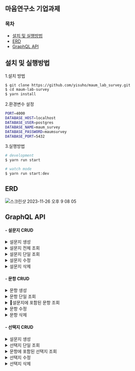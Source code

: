 ## 마음연구소 기업과제
### 목차
 - [설치 및 실행방법](#설치-및-실행방법) 
 - [ERD](#ERD)   
 - [GraphQL API ](#GraphQL-API )   

## 설치 및 실행방법

1.설치 방법
```bash
$ git clone https://github.com/yisuho/maum_lab_survey.git
$ cd maum-lab-survey
$ yarn install
```

2.환경변수 설정
```bash
PORT=4000 
DATABASE_HOST=localhost
DATABASE_USER=postgres
DATABASE_NAME=maum_survey
DATABASE_PASSWORD=maumsurvey
DATABASE_PORT=5432
```

3.실행방법

```bash
# development
$ yarn run start

# watch mode
$ yarn run start:dev
```

## ERD
![스크린샷 2023-11-26 오후 9 08 05](https://github.com/yisuho/maum_lab_survey/assets/105371325/10ce9e94-195a-4894-ae39-ad63a5e64790)


## GraphQL API 
#### - 설문지 CRUD

<details><summary>
설문지 생성
</summary>

* 제목(title),설명(description),꼬리말(footer)의 데이터를 입력하여 설문지를 생성합니다.

### 쿼리
```graphql
  mutation{
    createSurvey(createSurveyInput:{
      title:"마음연구소 설문지",
      description:"마음연구소 설문지입니다."
      footer:"감사합니다."
    }){
      id
      title
      description
      footer
    }
  }
```

### 결과
```graphql
  {
  "data": {
    "createSurvey": {
      "id": 1,
      "title": "마음연구소 설문지",
      "description": "마음연구소 설문지입니다.",
      "footer": "감사합니다."
    }
  }
}
```


</details>
<details><summary>
설문지 전체 조회
</summary>

* 생성된 설문지를 전체를 조회합니다.

### 쿼리
```graphql
query{
  surveys{
    id
    title
    description
    footer
  }
}
```

### 결과
```graphql
{
  "data": {
    "surveys": [
      {
        "id": 11,
        "title": "마음연구소 설문지",
        "description": "마음연구소 설문지입니다.",
        "footer": "감사합니다."
      },
      {
        "id": 2,
        "title": "마음연구소 두번째 설문지",
        "description": "마음연구소 두번째 설문지입니다.",
        "footer": "감사합니다."
      },
      {
        "id": 3,
        "title": "마음연구소 세번째 설문지",
        "description": "마음연구소 세번째 설문지입니다.",
        "footer": "감사합니다"
      },
    ]
  }
}
```

</details>

<details><summary>
설문지 단일 조회
</summary>

* 설문지의 Id 값을 입력하여 특정 설문지를 조회합니다.
* 해당 설문지에 포함된 모든 문항과 선택지 데이터를 함께 조회할 수 있습니다.
* 해당 설문지의 유무를 확인합니다.

Error Message
```
'해당 설문지가 없습니다'
```

### 쿼리
```graphql
  query{
  survey(id:1){
    id
    title
    description
    footer
    question{
      id
      questionNumber
      content
      choice{
        id
        choiceNumber
        content
        point
      }
    }
  }
}
```

### 결과
```graphQL
{
  "data": {
    "survey": {
      "id": 1,
      "title": "마음연구소 설문지",
      "description": "마음연구소 설문지입니다.",
      "footer": "감사합니다.",
      "question": [
        {
          "id": 1,
          "questionNumber": 1,
          "content": "첫번째 문항입니다.",
          "choice": [
            {
              "id": 1,
              "choiceNumber": 1,
              "content": "첫번째 문항 1번 선택지 입니다.",
              "point": 1
            },
            {
              "id": 2,
              "choiceNumber": 2,
              "content": "첫번째 문항 2번 선택지 입니다.",
              "point": 2
            },
            {
              "id": 3,
              "choiceNumber": 3,
              "content": "첫번째 문항 3번 선택지 입니다.",
              "point": 3
            }
          ]
        },
      ]
    }
  }
}
```
</details>

<details><summary>
설문지 수정
</summary>

*설문지의 ID를 입력한 후,  제목(title), 설명(description), 꼬리말(footer)을 입력하여 해당 설문지의 데이터를 수정할 수 있습니다.
* 해당 설문지의 유무를 확인합니다.

Error Message
```
'해당 설문지가 없습니다'
```

### 쿼리
```graphql
mutation{
  updateSurvey(updateSurveyInput:{
    id:1,
    title:"마음연구소"
    description:"마음연구소"
    footer:"끝."
  }),{
    id
    title
    description
    footer
  }
}
```

### 결과
```graphql
{
  "data": {
    "updateSurvey": {
      "id": 1,
      "title": "마음연구소",
      "description": "마음연구소",
      "footer": "끝."
    }
  }
}
```


</details>

<details><summary>
설문지 삭제
</summary>

* 설문지의 Id 값을 입력하여 특정 설문지를 삭제합니다.
* 삭제에 성공 하면 **true** 값을 반환하고 실패하면 **false** 값을 반환 합니다.

### 쿼리
```graphql
mutation{
  removeSurvey(id:1)
}
```

### 결과
```graphql
{
  "data": {
    "removeSurvey": true
  }
}
```


</details>

#### - 문항 CRUD

<details><summary>
문항 생성
</summary>

* 소속된 설문지의 ID(parentsSurveyId), 문항 번호(questionNumber), 그리고 문항 내용(content)을 입력하여 새로운 문항을 생성합니다.
* 문항 생성 시, 해당 설문지 내에 동일한 문항 번호와 내용의 유무를 중복 검사하여 확인합니다.

Error Message
```
'설문지에 같은 번호의 문제가 이미 존재합니다. 번호를 변경하세요'
'설문지에 같은 내용의 문제가 이미 존재합니다. 내용를 변경하세요'
```

### 쿼리
```graphql
 mutation{
  createQuestion(createQuestionInput:{
    parentsSurveyId:1,
    questionNumber:1,
    content:"첫번째 문항 입니다."
  }){
    id
    questionNumber
    content
  }
}
```

### 결과
```graphql
{
  "data": {
    "createQuestion": {
      "id": 1,
      "questionNumber": 1,
      "content": "첫번째 문항 입니다."
    }
  }
}
```


</details>

<details><summary>
문항 단일 조회
</summary>

* 문항의 Id 값을 입력하여 특정 문항을 조회합니다.
* 문항이 포함된 설문지와 해당 문항에 포함된 선택지에 대한 데이터를 함께 조회 할 수 있습니다.
* 해당 문항의 유무를 확인합니다.

Error Message
```
해당 ID:${id} 를 가진 문제가 없습니다.
```

### 쿼리
```graphql
query{
  question(id:1){
    id
    parentsSurvey{
      id
      title
      description
      footer
    }
    id
    questionNumber
    content
    choice{
      choiceNumber
      content
      point
    }
  }
}
```

### 결과
```graphql
{
  "data": {
    "question": {
      "id": 1,
      "parentsSurvey": {
        "id": 1,
        "title": "마음연구소",
        "description": "마음연구소",
        "footer": "끝."
      },
      "questionNumber": 1,
      "content": "첫번째 문항 입니다.",
      "choice": [
        {
          "id": 1,
          "choiceNumber": 1,
          "content": "첫번째 문항 1번 선택지 입니다.",
          "point": 1
        },
        {
          "id": 2,
          "choiceNumber": 2,
          "content": "첫번째 문항 2번 선택지 입니다.",
          "point": 2
        },
        {
          "id": 3,
          "choiceNumber": 3,
          "content": "1번 문제 3번 선택지 입니다.",
          "point": 3
        }
      ]
    }
  }
}
```


</details>

<details><summary>
설문지에 포함된 문항 조회
</summary>

* 설문지 ID를 입력하면, 해당 설문지에 포함된 모든 문항을 조회할 수 있습니다.

### 쿼리
```graphql
query{
  findQuestionIncludSurvey(parentsSurveyId:1){
    id
    questionNumber
    content
  }
}
```

### 결과
```graphql
{
  "data": {
    "findQuestionIncludSurvey": [
      {
        "id": 1,
        "questionNumber": 1,
        "content": "첫번째 문항 입니다."
      },
      {
        "id": 2,
        "questionNumber": 2,
        "content": "두번째 문항 입니다."
      },
      {
        "id": 3,
        "questionNumber": 3,
        "content": "세번째 문항 입니다."
      }
    ]
  }
}
```

</details>

<details><summary>
문항 수정
</summary>

*  문항의 ID를 입력한 후, 문항 번호 (questionNumber), 문항 내용(content)을 입력하여 해당 설문지의 데이터를 수정할 수 있습니다.
* 문항을 수정시, 해당 설문지 내에 본인을 제외한 동일한 문항 번호와 내용의 유무를 중복 검사하여 확인합니다.

* 해당 문항의 유무를 확인합니다.

Error Message
```
유무 확인
'해당 ID:${id} 를 가진 문제가 없습니다.'

중복확인 
'설문지에 같은 번호의 문제가 이미 존재합니다. 번호를 변경하세요'
'설문지에 같은 내용의 문제가 이미 존재합니다. 내용를 변경하세요'
```

### 쿼리
```graphql
mutation{
  updateQuestion(updateQuestionInput:{
    id:1,
    questionNumber:1,
    content:"1번 문항"
  }){
    id
    questionNumber
    content
  }
}
```

### 결과
```graphql
{
  "data": {
    "updateQuestion": {
      "id": 1,
      "questionNumber": 1,
      "content": "1번 문항"
    }
  }
}
```
</details>


<details><summary>
문항 삭제
</summary>

* 문항의 Id 값을 입력하여 특정 문항을 삭제합니다.
* 삭제에 성공 하면 **true** 값을 반환하고 실패하면 **false** 값을 반환 합니다.

### 쿼리
```graphql
mutation{
  removeQuestion(id:1)
}
```

### 결과
```graphql
{
  "data": {
    "removeSurvey": true
  }
}
```


</details>


#### - 선택지 CRUD

<details><summary>
설문지 생성
</summary>

* 소속된 문항의 ID(parentsQuestionId), 선택지 번호(choiceNumber), 선택지 내용(content),선택지 점수(point)를 입력하여 새로운 문항을 생성합니다.
* 선택지 생성 시, 해당 문항 내에 동일한 선택지 번호,내용,점수의 유무를 중복 검사하여 확인합니다.

Error Message
```
'문제에 동일한 보기번호가 존재합니다,보기번호를 변경하세요'
'문제에 동일한 점수의 번호가 존재합니다,점수를 변경하세요'
'문제에 동일한 보기내용이 존재합니다,보기내용을변경하세요'
```


### 쿼리
```graphql
mutation{
  createChoice(createChoiceInput:{
    parentsQuestionId:1,
    choiceNumber:1,
    content:"첫번째 문항 1번 선택지입니다.",
    point:1
    
  }){
    id
    choiceNumber
    content
    point
  }
}
```

### 결과
```graphql
{
  "data": {
    "createChoice": {
      "id": 4,
      "choiceNumber": 1,
      "content": "첫번째 문항 1번 선택지입니다.",
      "point": 1
    }
  }
}
```


</details>

<details><summary>
선택지 단일 조회
</summary>

* 선택지의 Id 값을 입력하여 특정 선택지를 조회합니다.
* 선택지가 포함된 문항에 대한 데이터를 함께 조회 할 수 있습니다.
* 해당 선택지의 유무를 확인합니다.

Error Message
```
'해당 보기가 없습니다.'
```

### 쿼리
```graphql
query{
  choice(id:1){
    id
    parentsQuestion{
      id
    }
    choiceNumber
    content
    point
  }
}
```

### 결과
```graphql
{
  "data": {
    "choice": {
      "id": 1,
      "parentsQuestion": {
        "id": 1
      },
      "choiceNumber": 1,
      "content": "첫번째 문항 1번 선택지 입니다.",
      "point": 1
    }
  }
}
```
</details>

<details><summary>
문항에 포함된 선택지 조회
</summary>

* 문항 ID를 입력하면, 해당 문항에 포함된 모든 선택지를 조회할 수 있습니다.

### 쿼리
```graphql
query{
  findChoiceIncludQuestion(parentsQuestionId:1){
    id
    choiceNumber
    content
    point
  }
}
```

### 결과
```graphql
{
  "data": {
    "findChoiceIncludQuestion": [
      {
        "id": 1,
        "choiceNumber": 1,
        "content": "첫번째 문항 1번 선택지 입니다.",
        "point": 1
      },
      {
        "id": 2,
        "choiceNumber": 2,
        "content": "첫번째 문항 2번 선택지 입니다.",
        "point": 2
      },
      {
        "id": 3,
        "choiceNumber": 3,
        "content": "1번 문제 3번 선택지 입니다.",
        "point": 3
      },
      {
        "id": 4,
        "choiceNumber": 4,
        "content": "첫번째 문항 4번 선택지입니다.",
        "point": 4
      }
    ]
  }
}
```


</details>

<details><summary>
선택지 수정
</summary>

* 선택지의 ID를 입력한 후, 선택지 번호 (questionNumber), 선택지 내용(content),선택지 점수(point)를 변경하려는 를 입력하여 해당 설문지의 데이터를 수정할 수 있습니다.
* 선택지 수정시, 해당 문항 내에 본인을 제외한 동일한 선택지 번호와 내용,점수의 유무를 중복 검사하여 확인합니다.
* 해당 선택지의 유무를 확인합니다.

Error Message
```
유무 확인
'해당 ID:${id} 를 가진 문제가 없습니다.'

중복확인
'문제에 동일한 보기번호가 존재합니다,보기번호를 변경하세요'
'문제에 동일한 점수의 번호가 존재합니다,점수를 변경하세요'
'문제에 동일한 보기내용이 존재합니다,보기내용을변경하세요'
```

### 쿼리
```graphql
  mutation{
  updateChoice(updateChoiceInput:{
    id:3,
    choiceNumber:5,
    content:"첫번째 문항 5번 선택지 입니다.",
    point:5
  }){
    id
    content
    point
  }
}
```

### 결과
```graphql
{
  "data": {
    "updateChoice": {
      "id": 3,
      "content": "첫번째 문항 5번 선택지 입니다.",
      "point": 5
    }
  }
}
```
</details>

<details><summary>
선택지 삭제
</summary>

* 선택지의 Id 값을 입력하여 특정 선택지을 삭제합니다.
* 삭제에 성공 하면 **true** 값을 반환하고 실패하면 **false** 값을 반환 합니다.

### 쿼리
```graphql
  mutation{
  removeChoice(id:1)
}
```

### 결과
```graphql
{
  "data": {
    "removeSurvey": true
  }
}
```

